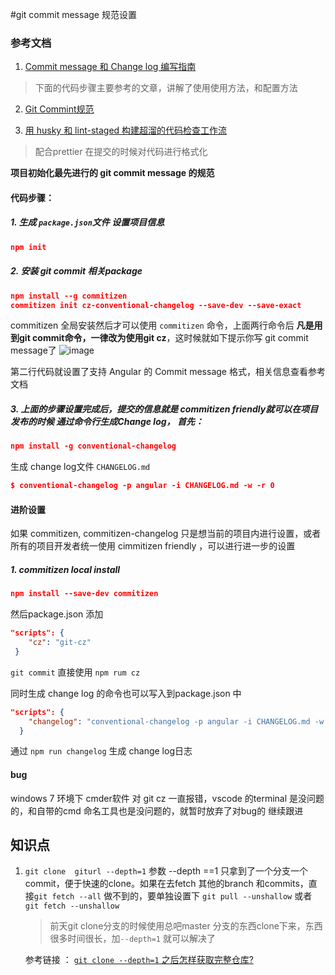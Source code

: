 #git commit message 规范设置



### 参考文档

1. [Commit message 和 Change log 编写指南](http://www.ruanyifeng.com/blog/2016/01/commit_message_change_log.html)
> 下面的代码步骤主要参考的文章，讲解了使用使用方法，和配置方法

2. [Git Commint规范](http://mrzhang123.github.io/2017/10/18/git-commint-norm/)

3. [用 husky 和 lint-staged 构建超溜的代码检查工作流](https://zhuanlan.zhihu.com/p/27094880)
> 配合prettier 在提交的时候对代码进行格式化

**项目初始化最先进行的 git commit message 的规范**

#### 代码步骤：

##### 1. 生成 `package.json`文件 设置项目信息

``` json
npm init
```
##### 2. 安装 git commit 相关package

``` json
npm install --g commitizen 
commitizen init cz-conventional-changelog --save-dev --save-exact
```
commitizen 全局安装然后才可以使用 `commitizen` 命令，上面两行命令后 **凡是用到git commit命令，一律改为使用git cz**，这时候就如下提示你写 git commit message了
![image](/uploads/689ea055e4f350a2d3b2e231188a3d22/image.png)

第二行代码就设置了支持 Angular 的 Commit message 格式，相关信息查看参考文档


##### 3. 上面的步骤设置完成后，提交的信息就是 commitizen friendly就可以在项目发布的时候 通过命令行生成Change log， 首先：

``` json
npm install -g conventional-changelog
```
生成 change log文件 `CHANGELOG.md`
``` json
$ conventional-changelog -p angular -i CHANGELOG.md -w -r 0
```

#### 进阶设置 

如果 commitizen, commitizen-changelog 只是想当前的项目内进行设置，或者所有的项目开发者统一使用 cimmitizen friendly ，可以进行进一步的设置

##### 1. commitizen local install
``` json
npm install --save-dev commitizen
```
然后package.json 添加
``` json
"scripts": {
    "cz": "git-cz"
 }
```
`git commit` 直接使用 `npm rum cz`

同时生成 change log 的命令也可以写入到package.json 中
``` json
"scripts": {
    "changelog": "conventional-changelog -p angular -i CHANGELOG.md -w -r 0"
  }
```

通过 `npm run changelog` 生成 change log日志

#### bug

windows 7 环境下 cmder软件 对 git cz 一直报错，vscode 的terminal 是没问题的，和自带的cmd 命名工具也是没问题的，就暂时放弃了对bug的 继续跟进





## 知识点

1. `git clone  giturl --depth=1` 参数 --depth ==1 只拿到了一个分支一个 commit，便于快速的clone。如果在去fetch 其他的branch 和commits，直接`git fetch --all` 做不到的，要单独设置下  `git pull --unshallow` 或者 `git fetch --unshallow`  

   > 前天git clone分支的时候使用总吧master 分支的东西clone下来，东西很多时间很长，加`--depth=1` 就可以解决了

   参考链接 ： [`git clone --depth=1` 之后怎样获取完整仓库?](https://segmentfault.com/q/1010000000409170)

   ​